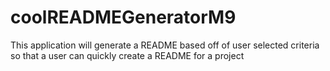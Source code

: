 # coolREADMEGeneratorM9
This application will generate a README based off of user selected criteria so that a user can quickly create a README for a project
